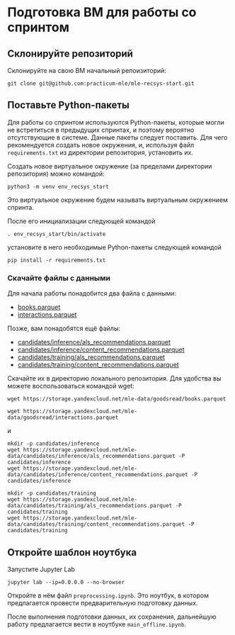 # Подготовка ВМ для работы со спринтом

## Склонируйте репозиторий

Склонируйте на свою ВМ начальный репоизиторий:

```
git clone git@github.com:practicum-mle/mle-recsys-start.git
```

## Поставьте Python-пакеты

Для работы со спринтом используются Python-пакеты, которые могли не встретиться в предыдущих спринтах, и поэтому вероятно отсутствующие в системе. Данные пакеты следует поставить. Для чего рекомендуется создать новое окружения, и, используя файл `requirements.txt` из директории репозитория, установить их.

Создать новое виртуальное окружение (за пределами директории репозитория) можно командой:

```
python3 -m venv env_recsys_start
```

Это виртуальное окружение будем называть виртуальным окружением спринта.

После его инициализации следующей командой

```
. env_recsys_start/bin/activate
```

установите в него необходимые Python-пакеты следующей командой

```
pip install -r requirements.txt
```

### Скачайте файлы с данными

Для начала работы понадобится два файла с данными:
- [books.parquet](https://storage.yandexcloud.net/mle-data/goodsread/books.parquet)
- [interactions.parquet](https://storage.yandexcloud.net/mle-data/goodsread/interactions.parquet)

Позже, вам понадобятся ещё файлы:

- [candidates/inference/als_recommendations.parquet](https://storage.yandexcloud.net/mle-data/candidates/inference/als_recommendations.parquet)
- [candidates/inference/content_recommendations.parquet](https://storage.yandexcloud.net/mle-data/candidates/inference/content_recommendations.parquet)
- [candidates/training/als_recommendations.parquet](https://storage.yandexcloud.net/mle-data/candidates/training/als_recommendations.parquet)
- [candidates/training/content_recommendations.parquet](https://storage.yandexcloud.net/mle-data/candidates/training/content_recommendations.parquet)

Скачайте их в директорию локального репозитория. Для удобства вы можете воспользоваться командой wget:

```
wget https://storage.yandexcloud.net/mle-data/goodsread/books.parquet

wget https://storage.yandexcloud.net/mle-data/goodsread/interactions.parquet
```

и

```
mkdir -p candidates/inference
wget https://storage.yandexcloud.net/mle-data/candidates/inference/als_recommendations.parquet -P candidates/inference
wget https://storage.yandexcloud.net/mle-data/candidates/inference/content_recommendations.parquet -P candidates/inference

mkdir -p candidates/training
wget https://storage.yandexcloud.net/mle-data/candidates/training/als_recommendations.parquet -P candidates/training
wget https://storage.yandexcloud.net/mle-data/candidates/training/content_recommendations.parquet -P candidates/training
```


## Откройте шаблон ноутбука

Запустите Jupyter Lab

```
jupyter lab --ip=0.0.0.0 --no-browser
```

Откройте в нём файл `preprocessing.ipynb`. Это ноутбук, в котором предлагается провести предварительную подготовку данных.

После выполнения подготовки данных, их сохранения, дальнейшую работу предлагается вести в ноутбуке `main_offline.ipynb`.

